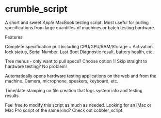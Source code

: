 # crumble_script
A short and sweet *Apple* MacBook testing script. Most useful for pulling specifications from large quantities of machines or batch testing hardware.

Features:

Complete specification pull including CPU/GPU/RAM/Storage + Activation lock status, Serial Number, Last Boot Diagnostic result, battery health, etc.

Tree menus - only want to pull specs? Choose option 1! Skip straight to hardware testing? No problem!

Automatically opens hardware testing applications on the web and from the machine. Camera, microphone, speakers, keyboard, etc. 

Time/date stamping on file creation that logs system info and testing results.

Feel free to modify this script as much as needed. Looking for an iMac or Mac Pro script of the same kind? Check out cobbler_script: 

